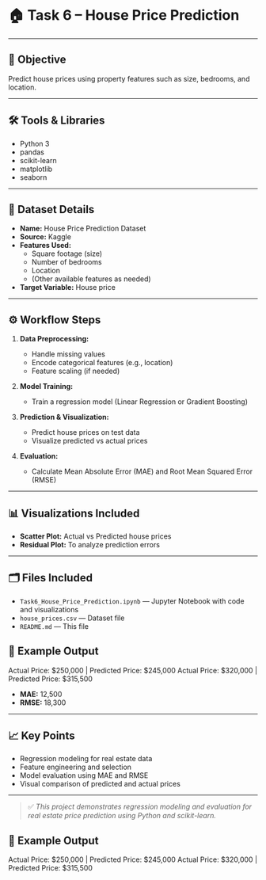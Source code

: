 # 🏠 Task 6 – House Price Prediction

---

## 🎯 Objective

Predict house prices using property features such as size, bedrooms, and location.

---

## 🛠️ Tools & Libraries

- Python 3  
- pandas  
- scikit-learn  
- matplotlib  
- seaborn

---

## 📂 Dataset Details

- **Name:** House Price Prediction Dataset  
- **Source:** Kaggle  
- **Features Used:**  
  - Square footage (size)  
  - Number of bedrooms  
  - Location  
  - (Other available features as needed)
- **Target Variable:** House price

---

## ⚙️ Workflow Steps

1. **Data Preprocessing:**  
   - Handle missing values  
   - Encode categorical features (e.g., location)  
   - Feature scaling (if needed)

2. **Model Training:**  
   - Train a regression model (Linear Regression or Gradient Boosting)

3. **Prediction & Visualization:**  
   - Predict house prices on test data  
   - Visualize predicted vs actual prices

4. **Evaluation:**  
   - Calculate Mean Absolute Error (MAE) and Root Mean Squared Error (RMSE)

---

## 📊 Visualizations Included

- **Scatter Plot:** Actual vs Predicted house prices  
- **Residual Plot:** To analyze prediction errors

---

## 🗂️ Files Included

- `Task6_House_Price_Prediction.ipynb` — Jupyter Notebook with code and visualizations  
- `house_prices.csv` — Dataset file  
- `README.md` — This file

## 💬 Example Output
Actual Price: $250,000 | Predicted Price: $245,000
Actual Price: $320,000 | Predicted Price: $315,500

- **MAE:** 12,500  
- **RMSE:** 18,300

---

## 📈 Key Points

- Regression modeling for real estate data
- Feature engineering and selection
- Model evaluation using MAE and RMSE
- Visual comparison of predicted and actual prices

---

> ✅ *This project demonstrates regression modeling and evaluation for real estate price prediction using Python and scikit-learn.*

## 💬 Example Output
Actual Price: $250,000 | Predicted Price: $245,000
Actual Price: $320,000 | Predicted Price: $315,500
